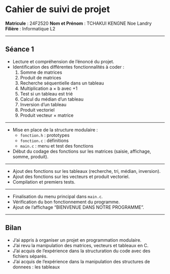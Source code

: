 # Cahier de suivi de projet

**Matricule** : 24F2520
**Nom et Prénom** : TCHAKUI KENGNE Noe Landry
**Filière** : Informatique L2

---

## Séance 1
- Lecture et compréhension de l’énoncé du projet.
- Identification des différentes fonctionnalités à coder :
  1. Somme de matrices
  2. Produit de matrices
  3. Recherche séquentielle dans un tableau
  4. Multiplication a × b avec +1
  5. Test si un tableau est trié
  6. Calcul du médian d’un tableau
  7. Inversion d’un tableau
  8. Produit vectoriel
  9. Produit vecteur × matrice

---


- Mise en place de la structure modulaire :
  - `fonction.h` : prototypes
  - `fonction.c` : définitions
  - `main.c` : menu et test des fonctions
- Début du codage des fonctions sur les matrices (saisie, affichage, somme, produit).

---


- Ajout des fonctions sur les tableaux (recherche, tri, médian, inversion).
- Ajout des fonctions sur les vecteurs et produit vectoriel.
- Compilation et premiers tests.

---


- Finalisation du menu principal dans `main.c`.
- Vérification du bon fonctionnement du programme.
- Ajout de l’affichage “BIENVENUE DANS NOTRE PROGRAMME”.

---

## Bilan
- J’ai appris à organiser un projet en programmation modulaire.
- J’ai revu la manipulation des matrices, vecteurs et tableaux en C.
- J’ai acquis de l’expérience dans la structuration du code avec des fichiers séparés.
- J’ai acquis de l’expérience dans la manipulation des structures de donnees : les tableaux
